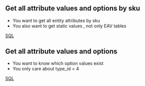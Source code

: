# 

## Get all attribute values and options by sku

* You want to get all entity attributes by sku
* You also want to get static values , not only EAV tables

[SQL](./all_attributes_by_sku.sql)

## Get all attribute values and options

* You want to know which option values exist
* You only care about type_id = 4

[SQL](./all_attribute_values_and_options.sql)
